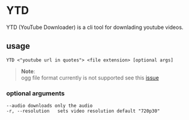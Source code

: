 # YTD
YTD (YouTube Downloader) is a cli tool for downlading youtube videos.

## usage
`YTD <"youtube url in quotes"> <file extension> [optional args]`
> **Note**:  
> ogg file format currently is not supported see this [issue](https://github.com/Kaifungamedev/YTD/issues/1)

### optional arguments
```
--audio downloads only the audio
-r, --resolution   sets video resolution default "720p30"
```